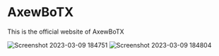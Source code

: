 # AxewBoTX
This is the official website of AxewBoTX

<img align="left" width="200px">![Screenshot 2023-03-09 184751](https://user-images.githubusercontent.com/84615670/224035088-acebaa33-7089-4515-a304-aa6ee4e843a5.png)</img>
<img align="right" width="200px">![Screenshot 2023-03-09 184804](https://user-images.githubusercontent.com/84615670/224035137-c56b162b-3968-4c9e-90a4-50c1c8852791.png)</img>
